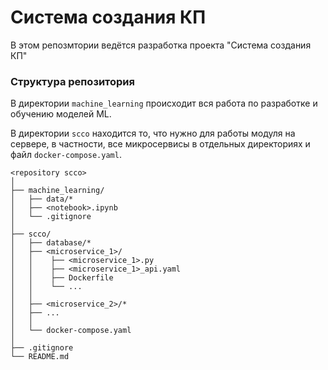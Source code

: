 # Система создания КП

В этом репозмтории ведётся разработка проекта "Система создания КП"

### Структура репозитория

В директории `machine_learning` происходит вся работа по разработке и обучению моделей ML.

В директории `scco` находится то, что нужно для работы модуля на сервере, в частности, все микросервисы в отдельных директориях и файл `docker-compose.yaml`.

```
<repository scco>
│
├── machine_learning/
│   ├── data/*
│   ├── <notebook>.ipynb
│   └── .gitignore
│
├── scco/
│   ├── database/*
│   ├── <microservice_1>/
│   │    ├── <microservice_1>.py
│   │    ├── <microservice_1>_api.yaml
│   │    ├── Dockerfile
│   │    └── ...
│   │
│   ├── <microservice_2>/*
│   ├── ...
│   │
│   └── docker-compose.yaml
│
├── .gitignore
└── README.md
```
